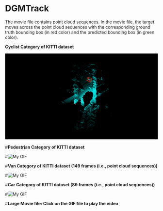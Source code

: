 # DGMTrack

The movie file contains point cloud sequences. In the movie file, the target moves across the point cloud sequences with the corresponding ground truth bounding box (in red color) and the predicted bounding box (in green color).

**Cyclist Category of KITTI dataset**


![My GIF](animation26.gif)



#**Pedestrian Category of KITTI dataset**


#![My GIF](animated-ped.gif)


#**Van Category of KITTI dataset (149 frames (i.e., point cloud sequences))** 


#![My GIF](animation_van(149).gif)



#**Car Category of KITTI dataset (89 frames (i.e., point cloud sequences))** 


#![My GIF](animation_car(89).gif)


#**Large Movie file: Click on the GIF file to play the video**
